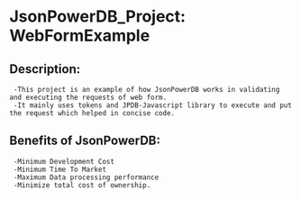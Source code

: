 # JsonPowerDB_Project: WebFormExample

## Description:
     -This project is an example of how JsonPowerDB works in validating and executing the requests of web form. 
     -It mainly uses tokens and JPDB-Javascript library to execute and put the request which helped in concise code.
      
## Benefits of JsonPowerDB:
     -Minimum Development Cost
     -Minimum Time To Market
     -Maximum Data processing performance
     -Minimize total cost of ownership.
     
     
      
